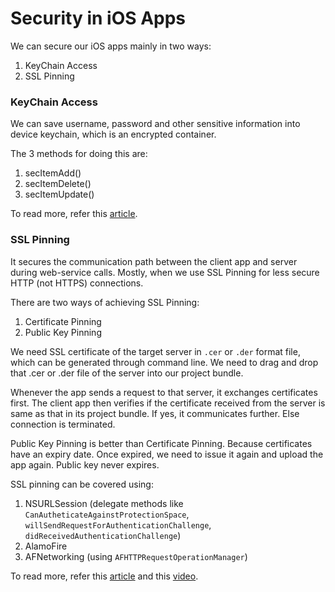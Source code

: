 # Security in iOS Apps

We can secure our iOS apps mainly in two ways:

1. KeyChain Access
2. SSL Pinning

### KeyChain Access

We can save username, password and other sensitive information into device keychain, which is an encrypted container.

The 3 methods for doing this are:

1. secItemAdd()
2. secItemDelete()
3. secItemUpdate()

To read more, refer this [article](https://www.raywenderlich.com/92667/securing-ios-data-keychain-touch-id-1password).

### SSL Pinning

It secures the communication path between the client app and server during web-service calls. Mostly, when we use SSL Pinning for less secure HTTP (not HTTPS) connections.

There are two ways of achieving SSL Pinning:

1. Certificate Pinning
2. Public Key Pinning

We need SSL certificate of the target server in ```.cer``` or ```.der``` format file, which can be generated through command line. We need to drag and drop that .cer or .der file of the server into our project bundle.

Whenever the app sends a request to that server, it exchanges certificates first. The client app then verifies if the certificate received from the server is same as that in its project bundle. If yes, it communicates further. Else connection is terminated.

Public Key Pinning is better than Certificate Pinning. Because certificates have an expiry date. Once expired, we need to issue it again and upload the app again. Public key never expires.

SSL pinning can be covered using:

1. NSURLSession (delegate methods like ```CanAutheticateAgainstProtectionSpace```, ```willSendRequestForAuthenticationChallenge```, ```didReceivedAuthenticationChallenge```)
2. AlamoFire
3. AFNetworking (using ```AFHTTPRequestOperationManager```)

To read more, refer this [article](https://infinum.co/the-capsized-eight/how-to-make-your-ios-apps-more-secure-with-ssl-pinning) and this [video](https://www.youtube.com/watch?v=is8lHjEkk7U).